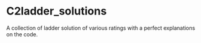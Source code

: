 # C2ladder_solutions
A collection of ladder solution of various ratings with a perfect explanations on the code.
